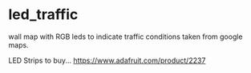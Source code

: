 # led_traffic
wall map with RGB leds to indicate traffic conditions taken from google maps.

LED Strips to buy...
https://www.adafruit.com/product/2237